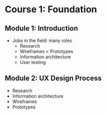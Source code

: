 # Course 1: Foundation

## Module 1: Introduction

- Jobs in the field: many roles
  - Research
  - Wireframes < Prototypes 
  - Information architecture
  - User testing

## Module 2: UX Design Process

- Research
- Information architecture
- Wireframes
- Prototypes


